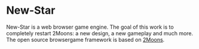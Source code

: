 # New-Star

New-Star is a web browser game engine. The goal of this work is to completely restart 2Moons: a new design, a new gameplay and much more. The open source browsergame framework is based on [2Moons](https://github.com/jkroepke/2Moons). 
